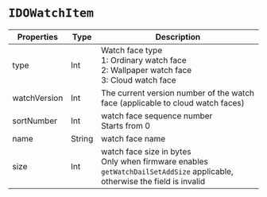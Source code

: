 # `IDOWatchItem`

| Properties | Type | Description |
| ----------- | ------- | ------------ |
| type | Int | Watch face type<br/>1: Ordinary watch face<br/>2: Wallpaper watch face<br/>3: Cloud watch face |
| watchVersion | Int | The current version number of the watch face (applicable to cloud watch faces) |
| sortNumber | Int | watch face sequence number<br/>Starts from 0|
| name | String | watch face name|
| size | Int | watch face size in bytes<br/>Only when firmware enables `getWatchDailSetAddSize` applicable, otherwise the field is invalid |
